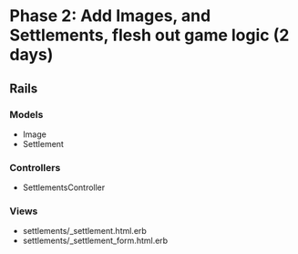 # Phase 2: Add Images, and Settlements, flesh out game logic (2 days)

## Rails
### Models
* Image
* Settlement

### Controllers
* SettlementsController

### Views
* settlements/_settlement.html.erb
* settlements/_settlement_form.html.erb
